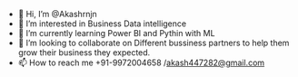 - 👋 Hi, I’m @Akashrnjn
- 👀 I’m interested in Business Data intelligence 
- 🌱 I’m currently learning Power BI and Pythin with ML 
- 💞️ I’m looking to collaborate on Different bussiness partners to help them grow their business they expected.
- 📫 How to reach me +91-9972004658 /akash447282@gmail.com

<!---
Akashrnjn/Akashrnjn is a ✨ special ✨ repository because its `README.md` (this file) appears on your GitHub profile.
You can click the Preview link to take a look at your changes.
--->
